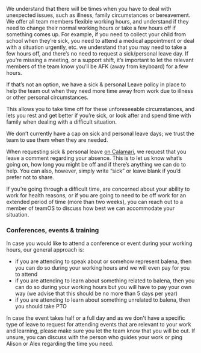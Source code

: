 We understand that there will be times when you have to deal with unexpected issues, such as illness, family circumstances or bereavement. We offer all team members flexible working hours, and understand if they need to change their normal working hours or take a few hours off if something comes up. For example, if you need to collect your child from school when they’re sick, you need to attend a medical appointment or deal with a situation urgently, etc. we understand that you may need to take a few hours off, and there’s no need to request a sick/personal leave day. If you’re missing a meeting, or a support shift, it’s important to let the relevant members of the team know you’ll be AFK (away from keyboard) for a few hours.

If that’s not an option, we have a sick & personal Leave policy in place to help the team out when they need more time away from work due to illness or other personal circumstances. 

This allows you to take time off for these unforeseeable circumstances, and lets you rest and get better if you’re sick, or look after and spend time with family when dealing with a difficult situation. 

We don’t currently have a cap on sick and personal leave days; we trust the team to use them when they are needed. 

When requesting sick & personal leave [on Calamari](https://github.com/balena-io/balena-io/wiki/Calamari), we request that you leave a comment regarding your absence. This is to let us know what’s going on, how long you might be off and if there’s anything we can do to help. You can also, however, simply write “sick” or leave blank if you’d prefer not to share. 

If you’re going through a difficult time, are concerned about your ability to work for health reasons, or if you are going to need to be off work for an extended period of time (more than two weeks), you can reach out to a member of teamOS to discuss how best we can accommodate your situation. 

### Conferences, events & training

In case you would like to attend a conference or event during your working hours, our general approach is: 

* if you are attending to speak about or somehow represent balena, then you can do so during your working hours and we will even pay for you to attend
* if you are attending to learn about something related to balena, then you can do so during your working hours but you will have to pay your own way (we advise that this should be no more than 5 days per year)
* if you are attending to learn about something unrelated to balena, then you should take PTO

In case the event takes half or a full day and as we don't have a specific type of leave to request for attending events that are relevant to your work and learning, please make sure you let the team know that you will be out. If unsure, you can discuss with the person who guides your work or ping Alison or Alex regarding the time you need.  